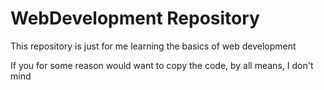 # WebDevelopment Repository
This repository is just for me learning the basics of web development

If you for some reason would want to copy the code, by all means, I don't mind
